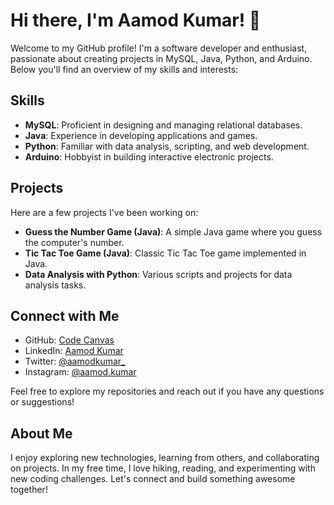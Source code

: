 # Hi there, I'm Aamod Kumar! 👋

Welcome to my GitHub profile! I'm a software developer and enthusiast, passionate about creating projects in MySQL, Java, Python, and Arduino. Below you'll find an overview of my skills and interests:

## Skills

- **MySQL**: Proficient in designing and managing relational databases.
- **Java**: Experience in developing applications and games.
- **Python**: Familiar with data analysis, scripting, and web development.
- **Arduino**: Hobbyist in building interactive electronic projects.

## Projects

Here are a few projects I've been working on:

- **Guess the Number Game (Java)**: A simple Java game where you guess the computer's number.
- **Tic Tac Toe Game (Java)**: Classic Tic Tac Toe game implemented in Java.
- **Data Analysis with Python**: Various scripts and projects for data analysis tasks.

## Connect with Me

- GitHub: [Code Canvas](https://github.com/code-canvas)
- LinkedIn: [Aamod Kumar](https://www.linkedin.com/in/aamod-kumar/)
- Twitter: [@aamodkumar_](https://twitter.com/aamodkumar_)
- Instagram: [@aamod.kumar](https://www.instagram.com/codecanvas.io/)

Feel free to explore my repositories and reach out if you have any questions or suggestions!

## About Me

I enjoy exploring new technologies, learning from others, and collaborating on projects. In my free time, I love hiking, reading, and experimenting with new coding challenges. Let's connect and build something awesome together!

